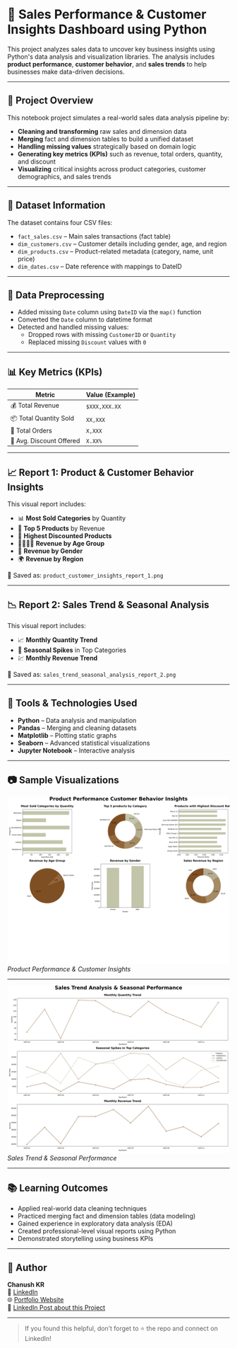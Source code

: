 # 🛒 Sales Performance & Customer Insights Dashboard using Python

This project analyzes sales data to uncover key business insights using Python's data analysis and visualization libraries. The analysis includes **product performance**, **customer behavior**, and **sales trends** to help businesses make data-driven decisions.

---

## 📌 Project Overview

This notebook project simulates a real-world sales data analysis pipeline by:
- **Cleaning and transforming** raw sales and dimension data
- **Merging** fact and dimension tables to build a unified dataset
- **Handling missing values** strategically based on domain logic
- **Generating key metrics (KPIs)** such as revenue, total orders, quantity, and discount
- **Visualizing** critical insights across product categories, customer demographics, and sales trends

---

## 📁 Dataset Information

The dataset contains four CSV files:
- `fact_sales.csv` – Main sales transactions (fact table)
- `dim_customers.csv` – Customer details including gender, age, and region
- `dim_products.csv` – Product-related metadata (category, name, unit price)
- `dim_dates.csv` – Date reference with mappings to DateID

---

## 🧹 Data Preprocessing

- Added missing `Date` column using `DateID` via the `map()` function
- Converted the `Date` column to datetime format
- Detected and handled missing values:
  - Dropped rows with missing `CustomerID` or `Quantity`
  - Replaced missing `Discount` values with `0`

---

## 📊 Key Metrics (KPIs)

| Metric                   | Value (Example)     |
|--------------------------|---------------------|
| 💰 Total Revenue         | `$XXX,XXX.XX`       |
| 📦 Total Quantity Sold   | `XX,XXX`            |
| 🧾 Total Orders          | `X,XXX`             |
| 🎯 Avg. Discount Offered | `X.XX%`             |

---

## 📈 Report 1: Product & Customer Behavior Insights

This visual report includes:
- 📊 **Most Sold Categories** by Quantity
- 🥇 **Top 5 Products** by Revenue
- 💸 **Highest Discounted Products**
- 👨‍👩‍👧‍👦 **Revenue by Age Group**
- 🚻 **Revenue by Gender**
- 🌍 **Revenue by Region**

📁 Saved as: `product_customer_insights_report_1.png`

---

## 📉 Report 2: Sales Trend & Seasonal Analysis

This visual report includes:
- 📈 **Monthly Quantity Trend**
- 📆 **Seasonal Spikes** in Top Categories
- 💹 **Monthly Revenue Trend**

📁 Saved as: `sales_trend_seasonal_analysis_report_2.png`

---

## 📌 Tools & Technologies Used

- **Python** – Data analysis and manipulation
- **Pandas** – Merging and cleaning datasets
- **Matplotlib** – Plotting static graphs
- **Seaborn** – Advanced statistical visualizations
- **Jupyter Notebook** – Interactive analysis

---

## 📷 Sample Visualizations

![Report 1](product_customer_insights_report_1.png)
*Product Performance & Customer Insights*

---

![Report 2](sales_trend_seasonal_analysis_report_2.png)
*Sales Trend & Seasonal Performance*

---

## 📚 Learning Outcomes

- Applied real-world data cleaning techniques
- Practiced merging fact and dimension tables (data modeling)
- Gained experience in exploratory data analysis (EDA)
- Created professional-level visual reports using Python
- Demonstrated storytelling using business KPIs

---

## 👤 Author

**Chanush KR**  
🔗 [LinkedIn](https://www.linkedin.com/in/chanush-kr)  
🌐 [Portfolio Website](https://sites.google.com/view/chanushkr/home)  
📌 [LinkedIn Post about this Project](https://www.linkedin.com/posts/chanush-kr_datascience-python-dataanalysis-activity-7352255431970344960-YBu3?utm_source=share&utm_medium=member_desktop&rcm=ACoAAD0Tw64BmW6pg1qf8-1ow9qOM-2tCEyFJRw)

---

> If you found this helpful, don’t forget to ⭐️ the repo and connect on LinkedIn!
